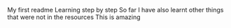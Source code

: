 My first readme
Learning step by step
So far I have also learnt other things that were not in the resources
This is amazing
